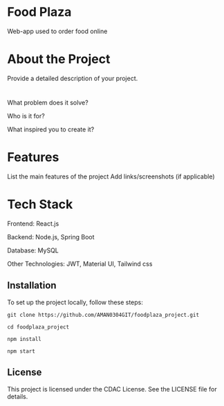# Food Plaza

Web-app used to order food online

# About the Project
Provide a detailed description of your project.

#
What problem does it solve?

Who is it for?

What inspired you to create it?

# Features
List the main features of the project
Add links/screenshots (if applicable)

# Tech Stack
Frontend: React.js

Backend: Node.js, Spring Boot

Database: MySQL

Other Technologies: JWT, Material UI, Tailwind css

## Installation

To set up the project locally, follow these steps:

```
git clone https://github.com/AMAN0304GIT/foodplaza_project.git
```
```
cd foodplaza_project
```
```
npm install
```
```
npm start
```

## License

This project is licensed under the CDAC License. See the LICENSE file for details.
